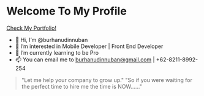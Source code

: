 # Welcome To My Profile

[Check My Portfolio!](https://burhanudinnuban.vercel.app)
- 👋 Hi, I’m @burhanudinnuban
- 👀 I’m interested in Mobile Developer | Front End Developer 
- 🌱 I’m currently learning to be Pro 
- 📫 You can email me to burhanudinnuban@gmail.com | +62-8211-8992-254

> "Let me help your company to grow up."
> "So if you were waiting for the perfect time to hire me the time is NOW......"

<!---
burhanudinnuban/burhanudinnuban is a ✨ special ✨ repository because its `README.md` (this file) appears on your GitHub profile.
You can click the Preview link to take a look at your changes.
--->
